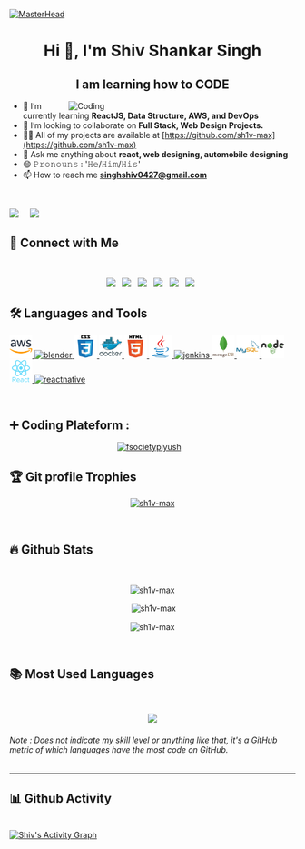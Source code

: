 
<!--
**sh1v-max/sh1v-max** is a ✨ _special_ ✨ repository because its `README.md` (this file) appears on your GitHub profile.

Here are some ideas to get you started:

- 🔭 I’m currently working on ...
- 🌱 I’m currently learning ...
- 👯 I’m looking to collaborate on ...
- 🤔 I’m looking for help with ...
- 💬 Ask me about ...
- 📫 How to reach me: ...
- 😄 Pronouns: ...
- ⚡ Fun fact: ...
-->
[![MasterHead](https://i.pinimg.com/originals/0f/25/e4/0f25e4668c1c7740b5ed41835339d67f.gif)](https://rishavchanda.io)
<h1 align="center">Hi 👋, I'm Shiv Shankar Singh</h1>
<h2 align="center">I am learning how to CODE</h2>
<img align="right" alt="Coding" width="400" src="https://camo.githubusercontent.com/cae12fddd9d6982901d82580bdf321d81fb299141098ca1c2d4891870827bf17/68747470733a2f2f6d69726f2e6d656469756d2e636f6d2f6d61782f313336302f302a37513379765349765f7430696f4a2d5a2e676966">




- 🌱 I’m currently learning **ReactJS, Data Structure, AWS, and DevOps**
- 👯 I’m looking to collaborate on **Full Stack, Web Design Projects.**
- 👨‍💻 All of my projects are available at [https://github.com/sh1v-max](https://github.com/sh1v-max)
- 💬 Ask me anything about **react, web designing, automobile designing**
- 😄 𝙿𝚛𝚘𝚗𝚘𝚞𝚗𝚜 : '𝙷𝚎/𝙷𝚒𝚖/𝙷𝚒𝚜'
- 📫 How to reach me **singhshiv0427@gmail.com**
<br>

<img src="https://komarev.com/ghpvc/?username=sh1v-max">&nbsp;&nbsp;&nbsp;&nbsp;
<img src="https://img.shields.io/github/followers/sh1v-max?style=social">&nbsp;&nbsp;&nbsp;&nbsp;



## 🤝 Connect with Me
<br>
<p align='center'>
<a href="mailto:singhshiv0427@gmail.com" target="_blank">
<img src="https://img.shields.io/badge/Gmail-D14836?style=for-the-badge&logo=gmail&logoColor=white"></a>&nbsp;&nbsp;
 
<a href="https://www.linkedin.com/in/shiv-shankar-singh-2070521ba/" target="_blank">
<img src="https://img.shields.io/badge/linkedin-%230077B5.svg?style=for-the-badge&logo=linkedin&logoColor=white"></a>&nbsp;&nbsp;
 
<a href="https://www.reddit.com/user/Recent_Cellist_8103/" target="_blank">
<img src="https://img.shields.io/badge/Reddit-FF4500?style=for-the-badge&logo=reddit&logoColor=white"></a>&nbsp;&nbsp;
 
 <a href="https://www.facebook.com/singhshiv01" target="_blank">
<img src="https://img.shields.io/badge/Facebook-%231877F2.svg?style=for-the-badge&logo=Facebook&logoColor=white"></a>&nbsp;&nbsp;
 
  <a href="https://x.com/1amWaziR" target="_blank">
<img src="https://img.shields.io/badge/X-%231DA1F2.svg?style=for-the-badge&logo=Twitter&logoColor=white"></a>&nbsp;&nbsp;
 
  <a href="https://www.instagram.com/singh_shiv0/" target="_blank">
<img src="https://img.shields.io/badge/Instagram-%23E4405F.svg?style=for-the-badge&logo=Instagram&logoColor=white"></a>&nbsp;&nbsp;
 <br>
 </p> 




## 🛠️ Languages and Tools
<p align="left"> <a href="https://aws.amazon.com" target="_blank" rel="noreferrer"> <img src="https://raw.githubusercontent.com/devicons/devicon/master/icons/amazonwebservices/amazonwebservices-original-wordmark.svg" alt="aws" width="40" height="40"/> </a> <a href="https://www.blender.org/" target="_blank" rel="noreferrer"> <img src="https://download.blender.org/branding/community/blender_community_badge_white.svg" alt="blender" width="40" height="40"/> </a> <a href="https://www.w3schools.com/css/" target="_blank" rel="noreferrer"> <img src="https://raw.githubusercontent.com/devicons/devicon/master/icons/css3/css3-original-wordmark.svg" alt="css3" width="40" height="40"/> </a> <a href="https://www.docker.com/" target="_blank" rel="noreferrer"> <img src="https://raw.githubusercontent.com/devicons/devicon/master/icons/docker/docker-original-wordmark.svg" alt="docker" width="40" height="40"/> </a> <a href="https://www.w3.org/html/" target="_blank" rel="noreferrer"> <img src="https://raw.githubusercontent.com/devicons/devicon/master/icons/html5/html5-original-wordmark.svg" alt="html5" width="40" height="40"/> </a> <a href="https://www.java.com" target="_blank" rel="noreferrer"> <img src="https://raw.githubusercontent.com/devicons/devicon/master/icons/java/java-original.svg" alt="java" width="40" height="40"/> </a> <a href="https://www.jenkins.io" target="_blank" rel="noreferrer"> <img src="https://www.vectorlogo.zone/logos/jenkins/jenkins-icon.svg" alt="jenkins" width="40" height="40"/> </a> <a href="https://www.mongodb.com/" target="_blank" rel="noreferrer"> <img src="https://raw.githubusercontent.com/devicons/devicon/master/icons/mongodb/mongodb-original-wordmark.svg" alt="mongodb" width="40" height="40"/> </a> <a href="https://www.mysql.com/" target="_blank" rel="noreferrer"> <img src="https://raw.githubusercontent.com/devicons/devicon/master/icons/mysql/mysql-original-wordmark.svg" alt="mysql" width="40" height="40"/> </a> <a href="https://nodejs.org" target="_blank" rel="noreferrer"> <img src="https://raw.githubusercontent.com/devicons/devicon/master/icons/nodejs/nodejs-original-wordmark.svg" alt="nodejs" width="40" height="40"/> </a> <a href="https://reactjs.org/" target="_blank" rel="noreferrer"> <img src="https://raw.githubusercontent.com/devicons/devicon/master/icons/react/react-original-wordmark.svg" alt="react" width="40" height="40"/> </a> <a href="https://reactnative.dev/" target="_blank" rel="noreferrer"> <img src="https://reactnative.dev/img/header_logo.svg" alt="reactnative" width="40" height="40"/> </a> </p>
<br>


## ➕ Coding Plateform  :
<p align='center'>
 
<a href="https://leetcode.com/shiv0427/" target="blank">
 <img src="https://img.shields.io/badge/LeetCode-000000?style=for-the-badge&logo=LeetCode&logoColor=#d16c06" alt="fsocietypiyush" /></a> &nbsp;&nbsp;
 <br>
</p>

## :trophy: Git profile Trophies
<p align="center"> <a href="https://github.com/ryo-ma/github-profile-trophy"><img src="https://github-profile-trophy.vercel.app/?username=sh1v-max&theme=algolia&margin-w=15&margin-h=5" alt="sh1v-max" /></a> </p>
<br/>

## 🔥 Github Stats
<br/>
<p align="center"><img align="center" src="https://github-readme-streak-stats.herokuapp.com/?user=sh1v-max&theme=algolia" alt="sh1v-max" /></p>
<p align="center">&nbsp;<img align="center" src="https://github-readme-stats.vercel.app/api?username=sh1v-max&show_icons=true&locale=en" alt="sh1v-max" /></p>
<p align="center"><img align="center" src="https://github-readme-stats.vercel.app/api/top-langs?username=sh1v-max&show_icons=true&locale=en&layout=compact" alt="sh1v-max" /></p>
<br/> 


## 📚 Most Used Languages 
<br>
<p align='center'>
<img src="https://github-readme-stats.anuraghazra1.vercel.app/api/top-langs/?username=sh1v-max&theme=radical&hide_border=true&no-bg=true&no-frame=true&langs_count=10">
</p>
<p align='center'>
<h6>Note : Does not indicate my skill level or anything like that, it's a GitHub metric of which languages have the most code on GitHub.</h6>
</p>

<hr>




## 📊 Github Activity
<br/>
   <a href="https://github.com/sh1v-max"><img alt="Shiv's Activity Graph" src="https://github-readme-activity-graph.cyclic.app/graph?username=sh1v-max&custom_title=Shiv's%20%20Graph&hide_border=true&theme=react-dark"/></a>
  <br/>
<br/>
